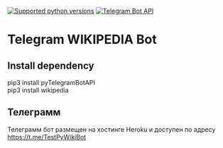 [![Supported python versions](https://img.shields.io/pypi/pyversions/aiogram.svg?style=flat-square)](https://pypi.python.org/pypi/aiogram)
[![Telegram Bot API](https://img.shields.io/badge/Telegram%20Bot%20API-5.7-blue.svg?style=flat-square&logo=telegram)](https://core.telegram.org/bots/api)

# Telegram WIKIPEDIA Bot
## Install dependency

pip3 install pyTelegramBotAPI\
pip3 install wikipedia
## Телеграмм
Телеграмм бот размещен на хостинге Heroku и доступен по адресу https://t.me/TestPyWikiBot
